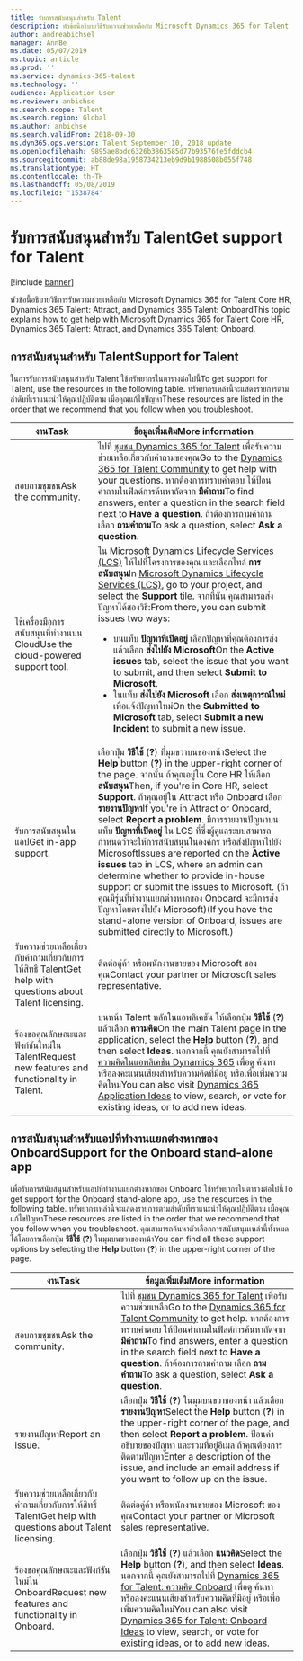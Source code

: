 ```yaml
---
title: รับการสนับสนุนสำหรับ Talent
description: หัวข้อนี้อธิบายวิธีรับความช่วยเหลือกับ Microsoft Dynamics 365 for Talent
author: andreabichsel
manager: AnnBe
ms.date: 05/07/2019
ms.topic: article
ms.prod: ''
ms.service: dynamics-365-talent
ms.technology: ''
audience: Application User
ms.reviewer: anbichse
ms.search.scope: Talent
ms.search.region: Global
ms.author: anbichse
ms.search.validFrom: 2018-09-30
ms.dyn365.ops.version: Talent September 10, 2018 update
ms.openlocfilehash: 9895ae8bdc6326b3863585d77b93576fe5fddcb4
ms.sourcegitcommit: ab88de98a1958734213eb9d9b1988508b055f748
ms.translationtype: HT
ms.contentlocale: th-TH
ms.lasthandoff: 05/08/2019
ms.locfileid: "1538784"
---
```

# <a name="get-support-for-talent"></a><span data-ttu-id="bdf1f-103">รับการสนับสนุนสำหรับ Talent</span><span class="sxs-lookup"><span data-stu-id="bdf1f-103">Get support for Talent</span></span>

[!include [banner](includes/banner.md)]

<span data-ttu-id="bdf1f-104">หัวข้อนี้อธิบายวิธีการรับความช่วยเหลือกับ Microsoft Dynamics 365 for Talent Core HR, Dynamics 365 Talent: Attract, and Dynamics 365 Talent: Onboard</span><span class="sxs-lookup"><span data-stu-id="bdf1f-104">This topic explains how to get help with Microsoft Dynamics 365 for Talent Core HR, Dynamics 365 Talent: Attract, and Dynamics 365 Talent: Onboard.</span></span>

## <a name="support-for-talent"></a><span data-ttu-id="bdf1f-105">การสนับสนุนสำหรับ Talent</span><span class="sxs-lookup"><span data-stu-id="bdf1f-105">Support for Talent</span></span>

<span data-ttu-id="bdf1f-106">ในการรับการสนับสนุนสำหรับ Talent ใช้ทรัพยากรในตารางต่อไปนี้</span><span class="sxs-lookup"><span data-stu-id="bdf1f-106">To get support for Talent, use the resources in the following table.</span></span> <span data-ttu-id="bdf1f-107">ทรัพยากรเหล่านี้จะแสดงรายการตามลำดับที่เราแนะนำให้คุณปฏิบัติตาม เมื่อคุณแก้ไขปัญหา</span><span class="sxs-lookup"><span data-stu-id="bdf1f-107">These resources are listed in the order that we recommend that you follow when you troubleshoot.</span></span>

| <span data-ttu-id="bdf1f-108">งาน</span><span class="sxs-lookup"><span data-stu-id="bdf1f-108">Task</span></span> | <span data-ttu-id="bdf1f-109">ข้อมูลเพิ่มเติม</span><span class="sxs-lookup"><span data-stu-id="bdf1f-109">More information</span></span> |
|------|------------------|
| <span data-ttu-id="bdf1f-110">สอบถามชุมชน</span><span class="sxs-lookup"><span data-stu-id="bdf1f-110">Ask the community.</span></span> | <span data-ttu-id="bdf1f-111">ไปที่ [ชุมชน Dynamics 365 for Talent](https://community.dynamics.com/365/talent) เพื่อรับความช่วยเหลือเกี่ยวกับคำถามของคุณ</span><span class="sxs-lookup"><span data-stu-id="bdf1f-111">Go to the [Dynamics 365 for Talent Community](https://community.dynamics.com/365/talent) to get help with your questions.</span></span> <span data-ttu-id="bdf1f-112">หากต้องการทราบคำตอบ ให้ป้อนคำถามในฟิลด์การค้นหาถัดจาก **มีคำถาม**</span><span class="sxs-lookup"><span data-stu-id="bdf1f-112">To find answers, enter a question in the search field next to **Have a question**.</span></span> <span data-ttu-id="bdf1f-113">ถ้าต้องการถามคำถาม เลือก **ถามคำถาม**</span><span class="sxs-lookup"><span data-stu-id="bdf1f-113">To ask a question, select **Ask a question**.</span></span> |
| <span data-ttu-id="bdf1f-114">ใช้เครื่องมือการสนับสนุนที่ทำงานบน Cloud</span><span class="sxs-lookup"><span data-stu-id="bdf1f-114">Use the cloud-powered support tool.</span></span> | <span data-ttu-id="bdf1f-115">ใน [Microsoft Dynamics Lifecycle Services (LCS)](https://lcs.dynamics.com/) ให้ไปที่โครงการของคุณ และเลือกไทล์ **การสนับสนุน**</span><span class="sxs-lookup"><span data-stu-id="bdf1f-115">In [Microsoft Dynamics Lifecycle Services (LCS)](https://lcs.dynamics.com/), go to your project, and select the **Support** tile.</span></span> <span data-ttu-id="bdf1f-116">จากที่นั่น คุณสามารถส่งปัญหาได้สองวิธี:</span><span class="sxs-lookup"><span data-stu-id="bdf1f-116">From there, you can submit issues two ways:</span></span><ul><li><span data-ttu-id="bdf1f-117">บนแท็บ **ปัญหาที่เปิดอยู่** เลือกปัญหาที่คุณต้องการส่ง แล้วเลือก **ส่งไปยัง Microsoft**</span><span class="sxs-lookup"><span data-stu-id="bdf1f-117">On the **Active issues** tab, select the issue that you want to submit, and then select **Submit to Microsoft**.</span></span></li><li><span data-ttu-id="bdf1f-118">ในแท็บ **ส่งไปยัง Microsoft** เลือก **ส่งเหตุการณ์ใหม่** เพื่อแจ้งปัญหาใหม่</span><span class="sxs-lookup"><span data-stu-id="bdf1f-118">On the **Submitted to Microsoft** tab, select **Submit a new Incident** to submit a new issue.</span></span></li></ul> |
| <span data-ttu-id="bdf1f-119">รับการสนับสนุนในแอป</span><span class="sxs-lookup"><span data-stu-id="bdf1f-119">Get in-app support.</span></span> | <span data-ttu-id="bdf1f-120">เลือกปุ่ม **วิธีใช้** (**?**) ที่มุมขวาบนของหน้า</span><span class="sxs-lookup"><span data-stu-id="bdf1f-120">Select the **Help** button (**?**) in the upper-right corner of the page.</span></span> <span data-ttu-id="bdf1f-121">จากนั้น ถ้าคุณอยู่ใน Core HR ให้เลือก **สนับสนุน**</span><span class="sxs-lookup"><span data-stu-id="bdf1f-121">Then, if you're in Core HR, select **Support**.</span></span> <span data-ttu-id="bdf1f-122">ถ้าคุณอยู่ใน Attract หรือ Onboard เลือก **รายงานปัญหา**</span><span class="sxs-lookup"><span data-stu-id="bdf1f-122">If you're in Attract or Onboard, select **Report a problem**.</span></span> <span data-ttu-id="bdf1f-123">มีการรายงานปัญหาบนแท็บ **ปัญหาที่เปิดอยู่** ใน LCS ที่ซึ่งผู้ดูแลระบบสามารถกำหนดว่าจะให้การสนับสนุนในองค์กร หรือส่งปัญหาไปยัง Microsoft</span><span class="sxs-lookup"><span data-stu-id="bdf1f-123">Issues are reported on the **Active issues** tab in LCS, where an admin can determine whether to provide in-house support or submit the issues to Microsoft.</span></span> <span data-ttu-id="bdf1f-124">(ถ้าคุณมีรุ่นที่ทำงานแยกต่างหากของ Onboard จะมีการส่งปัญหาโดยตรงไปยัง Microsoft)</span><span class="sxs-lookup"><span data-stu-id="bdf1f-124">(If you have the stand-alone version of Onboard, issues are submitted directly to Microsoft.)</span></span> |
| <span data-ttu-id="bdf1f-125">รับความช่วยเหลือเกี่ยวกับคำถามเกี่ยวกับการให้สิทธิ์ Talent</span><span class="sxs-lookup"><span data-stu-id="bdf1f-125">Get help with questions about Talent licensing.</span></span> | <span data-ttu-id="bdf1f-126">ติดต่อคู่ค้า หรือพนักงานขายของ Microsoft ของคุณ</span><span class="sxs-lookup"><span data-stu-id="bdf1f-126">Contact your partner or Microsoft sales representative.</span></span> |
| <span data-ttu-id="bdf1f-127">ร้องขอคุณลักษณะและฟังก์ชันใหม่ใน Talent</span><span class="sxs-lookup"><span data-stu-id="bdf1f-127">Request new features and functionality in Talent.</span></span> | <span data-ttu-id="bdf1f-128">บนหน้า Talent หลักในแอพลิเคชัน ให้เลือกปุ่ม **วิธีใช้** (**?**) แล้วเลือก **ความคิด**</span><span class="sxs-lookup"><span data-stu-id="bdf1f-128">On the main Talent page in the application, select the **Help** button (**?**), and then select **Ideas**.</span></span> <span data-ttu-id="bdf1f-129">นอกจากนี้ คุณยังสามารถไปที่ [ความคิดในแอพลิเคชัน Dynamics 365](https://experience.dynamics.com/ideas/) เพื่อดู ค้นหา หรือลงคะแนนเสียงสำหรับความคิดที่มีอยู่ หรือเพื่อเพิ่มความคิดใหม่</span><span class="sxs-lookup"><span data-stu-id="bdf1f-129">You can also visit [Dynamics 365 Application Ideas](https://experience.dynamics.com/ideas/) to view, search, or vote for existing ideas, or to add new ideas.</span></span> |

## <a name="support-for-the-onboard-stand-alone-app"></a><span data-ttu-id="bdf1f-130">การสนับสนุนสำหรับแอปที่ทำงานแยกต่างหากของ Onboard</span><span class="sxs-lookup"><span data-stu-id="bdf1f-130">Support for the Onboard stand-alone app</span></span>

<span data-ttu-id="bdf1f-131">เพื่อรับการสนับสนุนสำหรับแอปที่ทำงานแยกต่างหากของ Onboard ใช้ทรัพยากรในตารางต่อไปนี้</span><span class="sxs-lookup"><span data-stu-id="bdf1f-131">To get support for the Onboard stand-alone app, use the resources in the following table.</span></span> <span data-ttu-id="bdf1f-132">ทรัพยากรเหล่านี้จะแสดงรายการตามลำดับที่เราแนะนำให้คุณปฏิบัติตาม เมื่อคุณแก้ไขปัญหา</span><span class="sxs-lookup"><span data-stu-id="bdf1f-132">These resources are listed in the order that we recommend that you follow when you troubleshoot.</span></span> <span data-ttu-id="bdf1f-133">คุณสามารถค้นหาตัวเลือกการสนับสนุนเหล่านี้ทั้งหมดได้โดยการเลือกปุ่ม **วิธีใช้** (**?**) ในมุมบนขวาของหน้า</span><span class="sxs-lookup"><span data-stu-id="bdf1f-133">You can find all these support options by selecting the **Help** button (**?**) in the upper-right corner of the page.</span></span>

| <span data-ttu-id="bdf1f-134">งาน</span><span class="sxs-lookup"><span data-stu-id="bdf1f-134">Task</span></span> | <span data-ttu-id="bdf1f-135">ข้อมูลเพิ่มเติม</span><span class="sxs-lookup"><span data-stu-id="bdf1f-135">More information</span></span> |
|------|------------------|
| <span data-ttu-id="bdf1f-136">สอบถามชุมชน</span><span class="sxs-lookup"><span data-stu-id="bdf1f-136">Ask the community.</span></span> | <span data-ttu-id="bdf1f-137">ไปที่ [ชุมชน Dynamics 365 for Talent](https://community.dynamics.com/365/talent) เพื่อรับความช่วยเหลือ</span><span class="sxs-lookup"><span data-stu-id="bdf1f-137">Go to the [Dynamics 365 for Talent Community](https://community.dynamics.com/365/talent) to get help.</span></span> <span data-ttu-id="bdf1f-138">หากต้องการทราบคำตอบ ให้ป้อนคำถามในฟิลด์การค้นหาถัดจาก **มีคำถาม**</span><span class="sxs-lookup"><span data-stu-id="bdf1f-138">To find answers, enter a question in the search field next to **Have a question**.</span></span> <span data-ttu-id="bdf1f-139">ถ้าต้องการถามคำถาม เลือก **ถามคำถาม**</span><span class="sxs-lookup"><span data-stu-id="bdf1f-139">To ask a question, select **Ask a question**.</span></span> |
| <span data-ttu-id="bdf1f-140">รายงานปัญหา</span><span class="sxs-lookup"><span data-stu-id="bdf1f-140">Report an issue.</span></span> | <span data-ttu-id="bdf1f-141">เลือกปุ่ม **วิธีใช้** (**?**) ในมุมบนขวาของหน้า แล้วเลือก **รายงานปัญหา**</span><span class="sxs-lookup"><span data-stu-id="bdf1f-141">Select the **Help** button (**?**) in the upper-right corner of the page, and then select **Report a problem**.</span></span> <span data-ttu-id="bdf1f-142">ป้อนคำอธิบายของปัญหา และรวมที่อยู่อีเมล ถ้าคุณต้องการติดตามปัญหา</span><span class="sxs-lookup"><span data-stu-id="bdf1f-142">Enter a description of the issue, and include an email address if you want to follow up on the issue.</span></span> |
| <span data-ttu-id="bdf1f-143">รับความช่วยเหลือเกี่ยวกับคำถามเกี่ยวกับการให้สิทธิ์ Talent</span><span class="sxs-lookup"><span data-stu-id="bdf1f-143">Get help with questions about Talent licensing.</span></span> | <span data-ttu-id="bdf1f-144">ติดต่อคู่ค้า หรือพนักงานขายของ Microsoft ของคุณ</span><span class="sxs-lookup"><span data-stu-id="bdf1f-144">Contact your partner or Microsoft sales representative.</span></span> |
| <span data-ttu-id="bdf1f-145">ร้องขอคุณลักษณะและฟังก์ชันใหม่ใน Onboard</span><span class="sxs-lookup"><span data-stu-id="bdf1f-145">Request new features and functionality in Onboard.</span></span> | <span data-ttu-id="bdf1f-146">เลือกปุ่ม **วิธีใช้** (**?**) แล้วเลือก **แนวคิด**</span><span class="sxs-lookup"><span data-stu-id="bdf1f-146">Select the **Help** button (**?**), and then select **Ideas**.</span></span> <span data-ttu-id="bdf1f-147">นอกจากนี้ คุณยังสามารถไปที่ [Dynamics 365 for Talent: ความคิด Onboard](https://experience.dynamics.com/ideas/categories/?forum=569a7fb2-8327-e911-a95a-000d3a4f3883&forumName=Dynamics%20365%20for%20Talent%3A%20Onboard) เพื่อดู ค้นหา หรือลงคะแนนเสียงสำหรับความคิดที่มีอยู่ หรือเพื่อเพิ่มความคิดใหม่</span><span class="sxs-lookup"><span data-stu-id="bdf1f-147">You can also visit [Dynamics 365 for Talent: Onboard Ideas](https://experience.dynamics.com/ideas/categories/?forum=569a7fb2-8327-e911-a95a-000d3a4f3883&forumName=Dynamics%20365%20for%20Talent%3A%20Onboard) to view, search, or vote for existing ideas, or to add new ideas.</span></span> |
